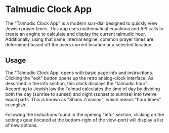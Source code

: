 # Talmudic Clock App

The "Talmudic Clock App" is a modern sun-dial designed to quickly view Jewish prayer times.
This app uses mathematical equations and API calls to create an engine to calculate and display the current talmudic hour.
Additionally, using that same internal engine, common prayer times are determined based off the users current location or a selected location.

[sp]: https://github.com/AaronDovTurkel/TalmudicClockApp/blob/master/project_images/landing_page.png/

## Usage

The "Talmudic Clock App' opens with basic page info and instructions. Clicking the "exit" button 
opens up the retro analog-clock interface. As described in the info section, this clock displays the
"talmudic hour". According to Jewish law the Talmud calculates the time of day by dividing both the day (sunrise to sunset) 
and night (sunset to sunrise) into twelve equal parts. This is known as "Shaos Zmanios"; which means "hour times" in english. 

Following the instuctions found in the opening "info" section, clicking on the settings gear (located at the bottom-right
of the view-port) will display a list of new options. 

[sp]: https://github.com/AaronDovTurkel/TalmudicClockApp/blob/master/project_images/settings_gear.png/